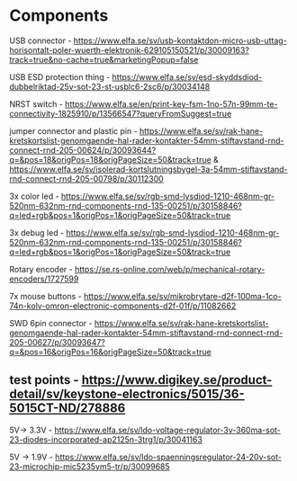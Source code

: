 # Components
USB connector - https://www.elfa.se/sv/usb-kontaktdon-micro-usb-uttag-horisontalt-poler-wuerth-elektronik-629105150521/p/30009163?track=true&no-cache=true&marketingPopup=false

USB ESD protection thing - https://www.elfa.se/sv/esd-skyddsdiod-dubbelriktad-25v-sot-23-st-usblc6-2sc6/p/30034148

NRST switch - https://www.elfa.se/en/print-key-fsm-1no-57n-99mm-te-connectivity-1825910/p/13566547?queryFromSuggest=true

jumper connector and plastic pin - https://www.elfa.se/sv/rak-hane-kretskortslist-genomgaende-hal-rader-kontakter-54mm-stiftavstand-rnd-connect-rnd-205-00624/p/30093644?q=&pos=18&origPos=18&origPageSize=50&track=true & https://www.elfa.se/sv/isolerad-kortslutningsbygel-3a-54mm-stiftavstand-rnd-connect-rnd-205-00798/p/30112300

3x color led - https://www.elfa.se/sv/rgb-smd-lysdiod-1210-468nm-gr-520nm-632nm-rnd-components-rnd-135-00251/p/30158846?q=led+rgb&pos=1&origPos=1&origPageSize=50&track=true

3x debug led - https://www.elfa.se/sv/rgb-smd-lysdiod-1210-468nm-gr-520nm-632nm-rnd-components-rnd-135-00251/p/30158846?q=led+rgb&pos=1&origPos=1&origPageSize=50&track=true

Rotary encoder - https://se.rs-online.com/web/p/mechanical-rotary-encoders/1727599

7x mouse buttons - https://www.elfa.se/sv/mikrobrytare-d2f-100ma-1co-74n-kolv-omron-electronic-components-d2f-01f/p/11082662

SWD 6pin connector - https://www.elfa.se/sv/rak-hane-kretskortslist-genomgaende-hal-rader-kontakter-54mm-stiftavstand-rnd-connect-rnd-205-00627/p/30093647?q=&pos=16&origPos=16&origPageSize=50&track=true

test points - https://www.digikey.se/product-detail/sv/keystone-electronics/5015/36-5015CT-ND/278886
---
5V-> 3.3V - https://www.elfa.se/sv/ldo-voltage-regulator-3v-360ma-sot-23-diodes-incorporated-ap2125n-3trg1/p/30041163

5V -> 1.9V - https://www.elfa.se/sv/ldo-spaenningsregulator-24-20v-sot-23-microchip-mic5235ym5-tr/p/30099685
